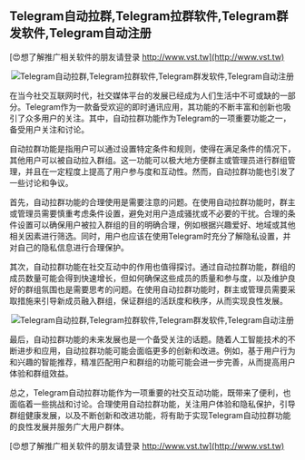 ## **Telegram自动拉群,Telegram拉群软件,Telegram群发软件,Telegram自动注册**

[😍想了解推广相关软件的朋友请登录 http://www.vst.tw](http://www.vst.tw)

 <center><img src="https://vst.tw/MP4/tuiguang/png/8.png" alt="Telegram自动拉群,Telegram拉群软件,Telegram群发软件,Telegram自动注册"></center>

在当今社交互联网时代，社交媒体平台的发展已经成为人们生活中不可或缺的一部分。Telegram作为一款备受欢迎的即时通讯应用，其功能的不断丰富和创新也吸引了众多用户的关注。其中，自动拉群功能作为Telegram的一项重要功能之一，备受用户关注和讨论。

自动拉群功能是指用户可以通过设置特定条件和规则，使得在满足条件的情况下，其他用户可以被自动拉入群组。这一功能可以极大地方便群主或管理员进行群组管理，并且在一定程度上提高了用户参与度和互动性。然而，自动拉群功能也引发了一些讨论和争议。

首先，自动拉群功能的合理使用是需要注意的问题。在使用自动拉群功能时，群主或管理员需要慎重考虑条件设置，避免对用户造成骚扰或不必要的干扰。合理的条件设置可以确保用户被拉入群组的目的明确合理，例如根据兴趣爱好、地域或其他相关因素进行筛选。同时，用户也应该在使用Telegram时充分了解隐私设置，并对自己的隐私信息进行合理保护。

其次，自动拉群功能在社交互动中的作用也值得探讨。通过自动拉群功能，群组的成员数量可能会得到快速增长，但如何确保这些成员的质量和参与度，以及维护良好的群组氛围也是需要思考的问题。在使用自动拉群功能时，群主或管理员需要采取措施来引导新成员融入群组，保证群组的活跃度和秩序，从而实现良性发展。

 <center><img src="https://vst.tw/MP4/tuiguang/png/0.png" alt="Telegram自动拉群,Telegram拉群软件,Telegram群发软件,Telegram自动注册"></center>

最后，自动拉群功能的未来发展也是一个备受关注的话题。随着人工智能技术的不断进步和应用，自动拉群功能可能会面临更多的创新和改进。例如，基于用户行为和兴趣的智能推荐，精准匹配用户和群组的功能可能会进一步完善，从而提高用户体验和群组效益。

总之，Telegram自动拉群功能作为一项重要的社交互动功能，既带来了便利，也面临着一些挑战和讨论。合理使用自动拉群功能，关注用户体验和隐私保护，引导群组健康发展，以及不断创新和改进功能，将有助于实现Telegram自动拉群功能的良性发展并服务广大用户群体。

[😍想了解推广相关软件的朋友请登录 http://www.vst.tw](http://www.vst.tw)



